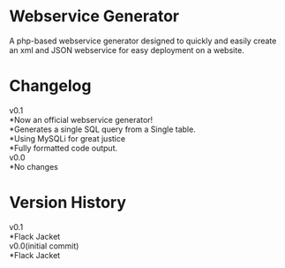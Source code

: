 Webservice Generator
=============

A php-based webservice generator designed to 
quickly and easily create an xml and JSON
webservice for easy deployment on a website.

Changelog
=============

v0.1  
*Now an official webservice generator!  
  *Generates a single SQL query from a Single table.  
  *Using MySQLi for great justice  
  *Fully formatted code output.    
v0.0  
*No changes  

Version History
=============

v0.1  
*Flack Jacket  
v0.0(initial commit)  
*Flack Jacket  